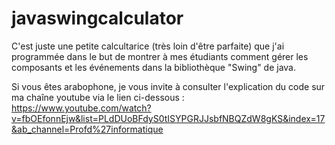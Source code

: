 # javaswingcalculator

C'est juste une petite calcultarice (très loin d'être parfaite) que j'ai programmée dans le but de montrer à mes étudiants comment gérer les composants
et les événements dans la bibliothèque "Swing" de java.

Si vous êtes arabophone, je vous invite à consulter l'explication du code sur ma chaîne youtube via le lien ci-dessous :
https://www.youtube.com/watch?v=fbOEfonnEjw&list=PLdDUoBFdyS0tISYPGRJJsbfNBQZdW8gKS&index=17&ab_channel=Profd%27informatique

